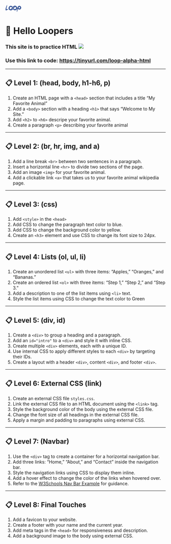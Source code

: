 
<img src='loop.png' width='10%'> 

# 👋 Hello Loopers

### This site is to practice HTML <img src="https://icones.pro/wp-content/uploads/2021/05/icone-html-orange.png" width='5%'>


### Use this link to code: <a href="https://tinyurl.com/loop-alpha-html" target="_blank">https://tinyurl.com/loop-alpha-html</a>
---

## 📋 Level 1: (head, body, h1-h6, p)

1. Create an HTML page with a `<head>` section that includes a title “My Favorite Animal”
2. Add a `<body>` section with a heading `<h1>` that says “Welcome to My Site.”
3. Add `<h2>` to `<h6>` descripe your favorite animal.
4. Create a paragraph `<p>` describing your favorite animal

---

## 📋 Level 2: (br, hr, img, and a)

1. Add a line break `<br>` between two sentences in a paragraph.
2. Insert a horizontal line `<hr>` to divide two sections of the page.
3. Add an image `<img>` for your favorite animal.
4. Add a clickable link `<a>` that takes us to your favorite animal wikipedia page.

---

## 📋 Level 3: (css)

1. Add `<style>` in the `<head>`
2. Add CSS to change the paragraph text color to blue.
3. Add CSS to change the background color to yellow.
4. Create an `<h3>` element and use CSS to change its font size to 24px.

---

## 📋 Level 4: Lists (ol, ul, li)

1. Create an unordered list `<ul>` with three items: “Apples,” “Oranges,” and “Bananas.”
2. Create an ordered list `<ol>` with three items: “Step 1,” “Step 2,” and “Step 3.”
3. Add a description to one of the list items using `<li>` text.
4. Style the list items using CSS to change the text color to Green

---

## 📋 Level 5: (div, id)

1. Create a `<div>` to group a heading and a paragraph.
2. Add an `id="intro"` to a `<div>` and style it with inline CSS.
3. Create multiple `<div>` elements, each with a unique ID.
4. Use internal CSS to apply different styles to each `<div>` by targeting their IDs.
5. Create a layout with a header `<div>`, content `<div>`, and footer `<div>`.

---

## 📋 Level 6: External CSS (link)

1. Create an external CSS file `styles.css`.
2. Link the external CSS file to an HTML document using the `<link>` tag.
3. Style the background color of the body using the external CSS file.
4. Change the font size of all headings in the external CSS file.
5. Apply a margin and padding to paragraphs using external CSS.

---

## 📋 Level 7: (Navbar)

1. Use the `<div>` tag to create a container for a horizontal navigation bar.
2. Add three links: “Home,” “About,” and “Contact” inside the navigation bar.
3. Style the navigation links using CSS to display them inline.
4. Add a hover effect to change the color of the links when hovered over.
5. Refer to the [W3Schools Nav Bar Example](https://www.w3schools.com/css/tryit.asp?filename=trycss_navbar_horizontal_black) for guidance.

---

## 📋 Level 8: Final Touches

1. Add a favicon to your website.
2. Create a footer with your name and the current year.
3. Add meta tags in the `<head>` for responsiveness and description.
4. Add a background image to the body using external CSS.
